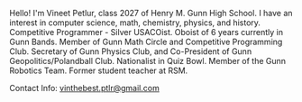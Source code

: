   Hello!
I'm Vineet Petlur, class 2027 of Henry M. Gunn High School.
I have an interest in computer science, math, chemistry, physics, and history.
Competitive Programmer - Silver USACOist.
Oboist of 6 years currently in Gunn Bands.
Member of Gunn Math Circle and Competitive Programming Club.
Secretary of Gunn Physics Club, and Co-President of Gunn Geopolitics/Polandball Club.
Nationalist in Quiz Bowl.
Member of the Gunn Robotics Team.
Former student teacher at RSM.

Contact Info: vinthebest.ptlr@gmail.com
